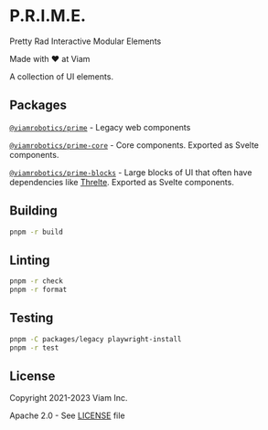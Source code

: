 # P.R.I.M.E.

Pretty Rad Interactive Modular Elements

Made with ❤️ at Viam

A collection of UI elements.

## Packages

[`@viamrobotics/prime`][legacy] - Legacy web components

[`@viamrobotics/prime-core`][core] - Core components. Exported as Svelte components.

[`@viamrobotics/prime-blocks`][blocks] - Large blocks of UI that often have dependencies like [Threlte][]. Exported as Svelte components.

[legacy]: https://github.com/viamrobotics/prime/tree/main/packages/legacy
[core]: https://github.com/viamrobotics/prime/tree/main/packages/core
[blocks]: https://github.com/viamrobotics/prime/tree/main/packages/blocks
[threlte]: https://threlte.xyz

## Building

```bash
pnpm -r build
```

## Linting

```bash
pnpm -r check
pnpm -r format
```

## Testing

```bash
pnpm -C packages/legacy playwright-install
pnpm -r test
```

## License

Copyright 2021-2023 Viam Inc.

Apache 2.0 - See [LICENSE](https://github.com/viamrobotics/prime/blob/main/LICENSE) file
